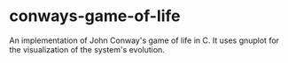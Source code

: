 # conways-game-of-life
An implementation of John Conway's game of life in C. It uses gnuplot for the visualization of the system's evolution.

